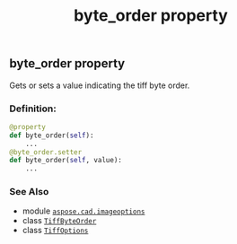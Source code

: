 ﻿---
title: byte_order property
second_title: Aspose.CAD for Python via .NET API References
description: 
type: docs
weight: 140
url: /aspose.cad.imageoptions/tiffoptions/byte_order/
is_root: false
---

## byte_order property


Gets or sets a value indicating the tiff byte order.
### Definition:
```python
@property
def byte_order(self):
    ...
@byte_order.setter
def byte_order(self, value):
    ...
```

### See Also
* module [`aspose.cad.imageoptions`](../../)
* class [`TiffByteOrder`](/cad/python-net/aspose.cad.fileformats.tiff.enums/tiffbyteorder)
* class [`TiffOptions`](/cad/python-net/aspose.cad.imageoptions/tiffoptions)
